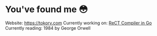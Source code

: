 # You've found me :flushed:
Website: https://tokorv.com
Currently working on: [ReCT Compiler in Go](https://github.com/RedCubeDev-ByteSpace/ReCT-Go-Compiler)
Currently reading: 1984 by George Orwell
